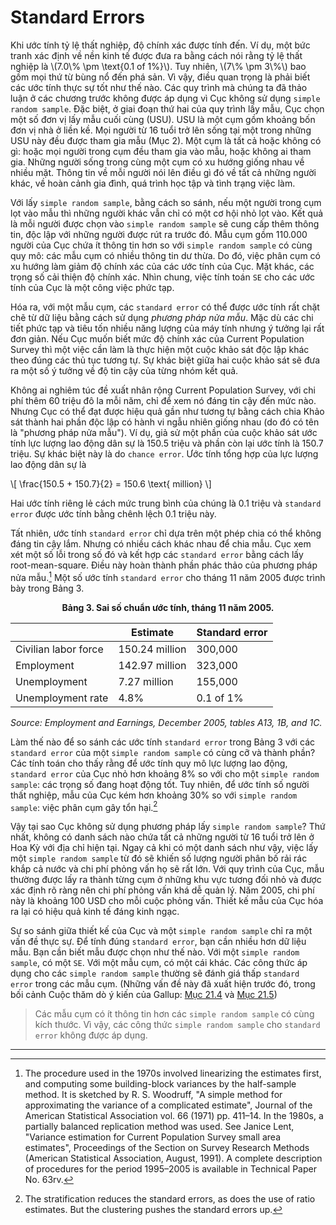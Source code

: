 # Standard Errors

Khi ước tính tỷ lệ thất nghiệp, độ chính xác được tính đến. Ví dụ, một bức tranh xác định về nền kinh tế được đưa ra bằng cách nói rằng tỷ lệ thất nghiệp là \\(7.0\\% \pm \text{0.1 of 1%}\\). Tuy nhiên, \\(7\\% \pm 3\\%\\) bao gồm mọi thứ từ bùng nổ đến phá sản. Vì vậy, điều quan trọng là phải biết các ước tính thực sự tốt như thế nào. Các quy trình mà chúng ta đã thảo luận ở các chương trước không được áp dụng vì Cục không sử dụng `simple random sample`. Đặc biệt, ở giai đoạn thứ hai của quy trình lấy mẫu, Cục chọn một số đơn vị lấy mẫu cuối cùng (USU). USU là một cụm gồm khoảng bốn đơn vị nhà ở liền kề. Mọi người từ 16 tuổi trở lên sống tại một trong những USU này đều được tham gia mẫu (Mục 2). Một cụm là tất cả hoặc không có gì: hoặc mọi người trong cụm đều tham gia vào mẫu, hoặc không ai tham gia. Những người sống trong cùng một cụm có xu hướng giống nhau về nhiều mặt. Thông tin về mỗi người nói lên điều gì đó về tất cả những người khác, về hoàn cảnh gia đình, quá trình học tập và tình trạng việc làm.

Với lấy `simple random sample`, bằng cách so sánh, nếu một người trong cụm lọt vào mẫu thì những người khác vẫn chỉ có một cơ hội nhỏ lọt vào. Kết quả là mỗi người được chọn vào `simple random sample` sẽ cung cấp thêm thông tin, độc lập với những người được rút ra trước đó. Mẫu cụm gồm 110.000 người của Cục chứa ít thông tin hơn so với `simple random sample` có cùng quy mô: các mẫu cụm có nhiều thông tin dư thừa. Do đó, việc phân cụm có xu hướng làm giảm độ chính xác của các ước tính của Cục. Mặt khác, các trọng số cải thiện độ chính xác. Nhìn chung, việc tính toán `SE` cho các ước tính của Cục là một công việc phức tạp.

Hóa ra, với một mẫu cụm, các `standard error` có thể được ước tính rất chặt chẽ từ dữ liệu bằng cách sử dụng _phương pháp nửa mẫu_. Mặc dù các chi tiết phức tạp và tiêu tốn nhiều năng lượng của máy tính nhưng ý tưởng lại rất đơn giản. Nếu Cục muốn biết mức độ chính xác của Current Population Survey thì một việc cần làm là thực hiện một cuộc khảo sát độc lập khác theo đúng các thủ tục tương tự. Sự khác biệt giữa hai cuộc khảo sát sẽ đưa ra một số ý tưởng về độ tin cậy của từng nhóm kết quả.

Không ai nghiêm túc đề xuất nhân rộng Current Population Survey, với chi phí thêm 60 triệu đô la mỗi năm, chỉ để xem nó đáng tin cậy đến mức nào. Nhưng Cục có thể đạt được hiệu quả gần như tương tự bằng cách chia Khảo sát thành hai phần độc lập có hành vi ngẫu nhiên giống nhau (do đó có tên là "phương pháp nửa mẫu"). Ví dụ, giả sử một phần của cuộc khảo sát ước tính lực lượng lao động dân sự là 150.5 triệu và phần còn lại ước tính là 150.7 triệu. Sự khác biệt này là do `chance error`. Ước tính tổng hợp của lực lượng lao động dân sự là

\\[
\frac{150.5 + 150.7}{2} = 150.6 \text{ million}
\\]

Hai ước tính riêng lẻ cách mức trung bình của chúng là 0.1 triệu và `standard error` được ước tính bằng chênh lệch 0.1 triệu này.

Tất nhiên, ước tính `standard error` chỉ dựa trên một phép chia có thể không đáng tin cậy lắm. Nhưng có nhiều cách khác nhau để chia mẫu. Cục xem xét một số lỗi trong số đó và kết hợp các `standard error` bằng cách lấy root-mean-square. Điều này hoàn thành phần phác thảo của phương pháp nửa mẫu.[^9] Một số ước tính `standard error` cho tháng 11 năm 2005 được trình bày trong Bảng 3.

**<center>Bảng 3. Sai số chuẩn ước tính, tháng 11 năm 2005.</center>**

|                      | Estimate       | Standard error |
| -------------------- | -------------- | -------------- |
| Civilian labor force | 150.24 million | 300,000        |
| Employment           | 142.97 million | 323,000        |
| Unemployment         | 7.27 million   | 155,000        |
| Unemployment rate    | 4.8%           | 0.1 of 1%      |

_Source: Employment and Earnings, December 2005, tables A13, 1B, and 1C._

Làm thế nào để so sánh các ước tính `standard error` trong Bảng 3 với các `standard error` của một `simple random sample` có cùng cỡ và thành phần? Các tính toán cho thấy rằng để ước tính quy mô lực lượng lao động, `standard error` của Cục nhỏ hơn khoảng 8% so với cho một `simple random sample`: các trọng số đang hoạt động tốt. Tuy nhiên, để ước tính số người thất nghiệp, mẫu của Cục kém hơn khoảng 30% so với `simple random sample`: việc phân cụm gây tổn hại.[^10]

Vậy tại sao Cục không sử dụng phương pháp lấy `simple random sample`? Thứ nhất, không có danh sách nào chứa tất cả những người từ 16 tuổi trở lên ở Hoa Kỳ với địa chỉ hiện tại. Ngay cả khi có một danh sách như vậy, việc lấy một `simple random sample` từ đó sẽ khiến số lượng người phân bố rải rác khắp cả nước và chi phí phỏng vấn họ sẽ rất lớn. Với quy trình của Cục, mẫu thường được lấy ra thành từng cụm ở những khu vực tương đối nhỏ và được xác định rõ ràng nên chi phí phỏng vấn khá dễ quản lý. Năm 2005, chi phí này là khoảng 100 USD cho mỗi cuộc phỏng vấn. Thiết kế mẫu của Cục hóa ra lại có hiệu quả kinh tế đáng kinh ngạc.

Sự so sánh giữa thiết kế của Cục và một `simple random sample` chỉ ra một vấn đề thực sự. Để tính đúng `standard error`, bạn cần nhiều hơn dữ liệu mẫu. Bạn cần biết mẫu được chọn như thế nào. Với một `simple random sample`, có một `SE`. Với một mẫu cụm, có một cái khác. Các công thức áp dụng cho các `simple random sample` thường sẽ đánh giá thấp `standard error` trong các mẫu cụm. (Những vấn đề này đã xuất hiện trước đó, trong bối cảnh Cuộc thăm dò ý kiến của Gallup: [Mục 21.4](../ch21/ch21-04.md) và [Mục 21.5](../ch21/ch21-05.md))

> Các mẫu cụm có ít thông tin hơn các `simple random sample` có cùng kích thước. Vì vậy, các công thức `simple random sample` cho `standard error` không được áp dụng.

---

[^9]: The procedure used in the 1970s involved linearizing the estimates first, and computing some building-block variances by the half-sample method. It is sketched by R. S. Woodruff, "A simple method for approximating the variance of a complicated estimate", Journal of the American Statistical Association vol. 66 (1971) pp. 411–14. In the 1980s, a partially balanced replication method was used. See Janice Lent, "Variance estimation for Current Population Survey small area estimates", Proceedings of the Section on Survey Research Methods (American Statistical Association, August, 1991). A complete description of procedures for the period 1995–2005 is available in Technical Paper No. 63rv.

[^10]: The stratification reduces the standard errors, as does the use of ratio estimates. But the clustering pushes the standard errors up.
